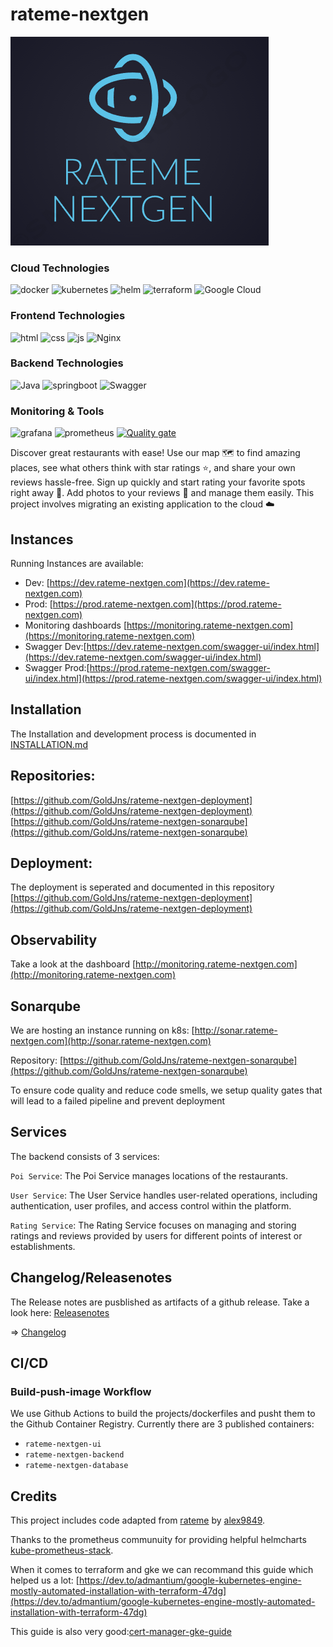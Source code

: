 # rateme-nextgen

<img src="docs/logo.png" />

### Cloud Technologies
![docker](https://img.shields.io/badge/Docker-2CA5E0?style=for-the-badge&logo=docker&logoColor=white)
![kubernetes](https://img.shields.io/badge/kubernetes-326ce5.svg?&style=for-the-badge&logo=kubernetes&logoColor=white)
![helm](https://img.shields.io/badge/Helm-0F1689?style=for-the-badge&logo=Helm&labelColor=0F1689)
![terraform](https://img.shields.io/badge/Terraform-7B42BC?style=for-the-badge&logo=terraform&logoColor=white)
![Google Cloud](https://img.shields.io/badge/GoogleCloud-%234285F4.svg?style=for-the-badge&logo=google-cloud&logoColor=white)

### Frontend Technologies
![html](https://img.shields.io/badge/HTML5-E34F26?style=for-the-badge&logo=html5&logoColor=white)
![css](https://img.shields.io/badge/CSS3-1572B6?style=for-the-badge&logo=css3&logoColor=white)
![js](https://img.shields.io/badge/JavaScript-323330?style=for-the-badge&logo=javascript&logoColor=F7DF1E)
![Nginx](https://img.shields.io/badge/nginx-%23009639.svg?style=for-the-badge&logo=nginx&logoColor=white)


### Backend Technologies
![Java](https://img.shields.io/badge/java-%23ED8B00.svg?style=for-the-badge&logo=openjdk&logoColor=white)
![springboot](https://img.shields.io/badge/Spring_Boot-F2F4F9?style=for-the-badge&logo=spring-boot)
![Swagger](https://img.shields.io/badge/-Swagger-%23Clojure?style=for-the-badge&logo=swagger&logoColor=white)

### Monitoring & Tools
![grafana](https://img.shields.io/badge/Grafana-F2F4F9?style=for-the-badge&logo=grafana&logoColor=orange&labelColor=F2F4F9)
![prometheus](https://img.shields.io/badge/Prometheus-000000?style=for-the-badge&logo=prometheus&labelColor=000000)
[![Quality gate](http://sonar.rateme-nextgen.com/api/project_badges/quality_gate?project=rateme-nextgen)](http://sonar.rateme-nextgen.com/dashboard?id=rateme-nextgen)



Discover great restaurants with ease! Use our map 🗺️ to find amazing places, see what others think with star ratings ⭐, and share your own reviews hassle-free. Sign up quickly and start rating your favorite spots right away 🚀. Add photos to your reviews 📸 and manage them easily. This project involves migrating an existing application to the cloud ☁️ 

## Instances

Running Instances are available:

- Dev: [https://dev.rateme-nextgen.com](https://dev.rateme-nextgen.com)
- Prod: [https://prod.rateme-nextgen.com](https://prod.rateme-nextgen.com)
- Monitoring dashboards [https://monitoring.rateme-nextgen.com](https://monitoring.rateme-nextgen.com)
- Swagger Dev:[https://dev.rateme-nextgen.com/swagger-ui/index.html](https://dev.rateme-nextgen.com/swagger-ui/index.html)
- Swagger Prod:[https://prod.rateme-nextgen.com/swagger-ui/index.html](https://prod.rateme-nextgen.com/swagger-ui/index.html)

## Installation

The Installation and development process is documented in [INSTALLATION.md](./docs/INSTALLATION.md)

## Repositories:
[https://github.com/GoldJns/rateme-nextgen-deployment](https://github.com/GoldJns/rateme-nextgen-deployment)
[https://github.com/GoldJns/rateme-nextgen-sonarqube](https://github.com/GoldJns/rateme-nextgen-sonarqube)

## Deployment:

The deployment is seperated and documented in this repository [https://github.com/GoldJns/rateme-nextgen-deployment](https://github.com/GoldJns/rateme-nextgen-deployment)

## Observability

Take a look at the dashboard [http://monitoring.rateme-nextgen.com](http://monitoring.rateme-nextgen.com)

## Sonarqube

We are hosting an instance running on k8s: [http://sonar.rateme-nextgen.com](http://sonar.rateme-nextgen.com)

Repository: [https://github.com/GoldJns/rateme-nextgen-sonarqube](https://github.com/GoldJns/rateme-nextgen-sonarqube)

To ensure code quality and reduce code smells, we setup quality gates that will lead to a failed  pipeline and prevent deployment

## Services

The backend consists of 3 services:

`Poi Service`: The Poi Service manages locations of the restaurants.

`User Service`: The User Service handles user-related operations, including authentication, user profiles, and access control within the platform.

`Rating Service`: The Rating Service focuses on managing and storing ratings and reviews provided by users for different points of interest or establishments.


## Changelog/Releasenotes

The Release notes are pusblished as artifacts of a github release.
Take a look here: [Releasenotes](https://github.com/GoldJns/rateme-nextgen/releases)

=> [Changelog](/CHANGELOG.md)

## CI/CD


### Build-push-image Workflow
We use Github Actions to build the projects/dockerfiles and pusht them to the Github Container Registry.
Currently there are 3 published containers:
- `rateme-nextgen-ui`
- `rateme-nextgen-backend`
- `rateme-nextgen-database`


## Credits
This project includes code adapted from [rateme](https://github.com/alex9849/rateme) by [alex9849](https://github.com/alex9849). 

Thanks to the prometheus communuity for providing helpful helmcharts [kube-prometheus-stack](https://github.com/prometheus-community/helm-charts/tree/main/charts/kube-prometheus-stack ).

When it comes to terraform and gke we can recommand this guide which helped us a lot: [https://dev.to/admantium/google-kubernetes-engine-mostly-automated-installation-with-terraform-47dg](https://dev.to/admantium/google-kubernetes-engine-mostly-automated-installation-with-terraform-47dg) 

This guide is also very good:[cert-manager-gke-guide](https://cert-manager.io/docs/tutorials/getting-started-with-cert-manager-on-google-kubernetes-engine-using-lets-encrypt-for-ingress-ssl/#7-create-an-issuer-for-lets-encrypt-staging)